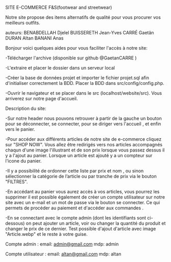 SITE E-COMMERCE F&S(footwear and streetwear)

Notre site propose des items alternatifs de qualité pour vous procurer vos meilleurs outfits.

auteurs:
BENABDELLAH Djelel
BUISSERETH Jean-Yves
CARRÉ Gaetän
DURAN Altan
BANANI Anas


Bonjour voici quelques aides pour vous faciliter l'accès à notre site:

-Télécharger l'archive (disponible sur github @GaetanCARRE )

-L'extraire et placer le dossier dans un serveur local

-Créer la base de données projet et importer le fichier projet.sql afin d'initialiser correctement la BDD. Placer la BDD dans src/config/config.php.

-Ouvrir le navigateur et se placer dans le src (localhost/website/src). Vous arriverez sur notre page d'accueil.

Description du site:

-Sur notre header nous pouvons retrouver à partir de la gauche un bouton pour se déconnecter, se connecter, pour se diriger vers l'accueil , et enfin vers le panier.

-Pour accéder aux différents articles de notre site de e-commerce cliquez sur "SHOP NOW". Vous allez être redirigés vers nos articles accompagnés chaqun d'une image l'illustrant et de son prix lorsque vous passez dessus il y a l'ajout au panier. Lorsque un article est ajouté y a un compteur sur l'icone du panier.

-Il y a possibilité de ordonner cette liste par prix et nom , ou sinon sélectionner la catégorie de l’article ou par tranche de prix via le bouton "FILTRES".

-En accédant au panier vous aurez accès à vos articles, vous pourrez les supprimer il est possible également de créer un compte utilisateur sur notre site avec un e-mail et un mot de passe via le bouton se connecter. Ce qui permets  de procéder au paiement et d'accéder aux commandes .


-En se connectant avec le compte admin (dont les identifiants sont ci-dessous) on peut ajouter un article, voir ou changer la quantité du produit et changer le prix de ce dernier. Test possible d'ajout d'article avec image "Article.webp" et le reste à votre guise.




Compte admin :
    email: admin@gmail.com
    mdp: admin
    
Compte utilisateur :
    email: altan@gmail.com
    mdp: altan
